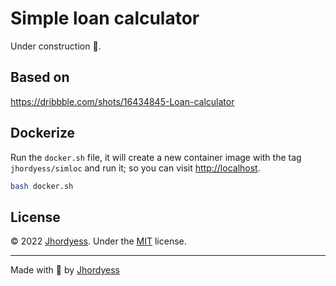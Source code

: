 # Simple loan calculator

Under construction 👷.

## Based on

<https://dribbble.com/shots/16434845-Loan-calculator>

## Dockerize

Run the `docker.sh` file, it will create a new container image with the tag `jhordyess/simloc` and run it; so you can visit [http://localhost](http://localhost).

```sh
bash docker.sh
```

## License

© 2022 [Jhordyess](https://github.com/jhordyess). Under the [MIT](https://choosealicense.com/licenses/mit/) license.

---

Made with 💪 by [Jhordyess](https://www.jhordyess.com/)
